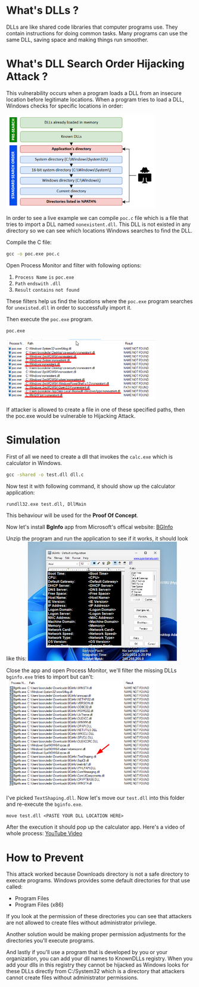 # What's DLLs ?

DLLs are like shared code libraries that computer programs use. They contain instructions for doing common tasks. Many programs can use the same DLL, saving space and making things run smoother.

# What's DLL Search Order Hijacking Attack ?

This vulnerability occurs when a program loads a DLL from an insecure location before legitimate locations. When a program tries to load a DLL, Windows checks for specific locations in order:

<img src='images/dll-search-order.png' width='400'>

In order to see a live example we can compile `poc.c` file which is a file that tries to import a DLL named `nonexistent.dll`. This DLL is not existed in any directory so we can see which locations Windows searches to find the DLL.

Compile the C file:
```cmd
gcc -o poc.exe poc.c
```

Open Process Monitor and filter with following options:
1. `Process Name` `is` `poc.exe`
2. `Path` `endswith` `.dll`
3. `Result` `contains` `not found`

These filters help us find the locations where the `poc.exe` program searches for `unexisted.dll` in order to successfully import it.

Then execute the `poc.exe` program.
```cmd
poc.exe
```

<img src='images/dll-search.png' width='400'>

If attacker is allowed to create a file in one of these specified paths, then the poc.exe would be vulnerable to Hijacking Attack.

# Simulation

First of all we need to create a dll that invokes the `calc.exe` which is calculator in Windows.
```cmd
gcc -shared -o test.dll dll.c
```

Now test it with following command, it should show up the calculator application:
```cmd
rundll32.exe test.dll, DllMain
```

This behaviour will be used for the **Proof Of Concept**.

Now let's install **BgInfo** app from Microsoft's offical website:
[BGInfo](https://learn.microsoft.com/en-us/sysinternals/downloads/bginfo)

Unzip the program and run the application to see if it works, it should look like this:
<img src='./images/bginfo.png' width='400'>

Close the app and open Process Monitor, we'll filter the missing DLLs `bginfo.exe` tries to import but can't:
<img src='./images/missing-dlls-bginfo.png' width='400'>

I've picked `TextShaping.dll`. Now let's move our `test.dll` into this folder and re-execute the `bginfo.exe`.
```
move test.dll <PASTE YOUR DLL LOCATION HERE>
```

After the execution it should pop up the calculator app. Here's a video of whole process:
[YouTube Video](http://www.youtube.com/watch?feature=player_embedded&v=K-3M5oPFdvw)

# How to Prevent

This attack worked because Downloads directory is not a safe directory to execute programs. Windows provides some default directories for that use called:
* Program Files 
* Program Files (x86)

If you look at the permission of these directories you can see that attackers are not allowed to create files without administrator privilege.

Another solution would be making proper permission adjustments for the directories you'll execute programs.

And lastly if you'll use a program that is developed by you or your organization, you can add your dll names to KnownDLLs registry. When you add your dlls in this registry they cannot be hijacked as Windows looks for these DLLs directly from C:/System32 which is a directory that attackers cannot create files without administrator permissions.
